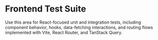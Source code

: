# Frontend Test Suite

Use this area for React-focused unit and integration tests, including component behavior, hooks, data-fetching interactions, and routing flows implemented with Vite, React Router, and TanStack Query.
